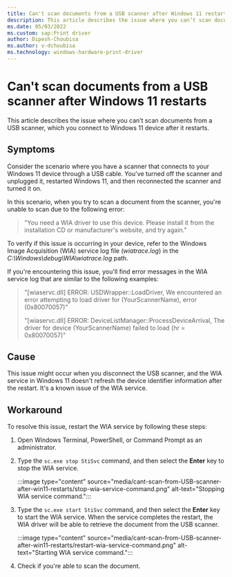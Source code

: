 ```yaml
---
title: Can't scan documents from a USB scanner after Windows 11 restarts
description: This article describes the issue where you can’t scan documents from a USB scanner, which you connect to Windows 11 device after it restarts.
ms.date: 05/03/2022
ms.custom: sap:Print driver
author: Dipesh-Choubisa
ms.author: v-dchoubisa
ms.technology: windows-hardware-print-driver
---
```


# Can't scan documents from a USB scanner after Windows 11 restarts

This article describes the issue where you can’t scan documents from a USB scanner, which you connect to Windows 11 device after it restarts.

## Symptoms

Consider the scenario where you have a scanner that connects to your Windows 11 device through a USB cable. You've turned off the scanner and unplugged it, restarted Windows 11, and then reconnected the scanner and turned it on.

In this scenario, when you try to scan a document from the scanner, you're unable to scan due to the following error:

> "You need a WIA driver to use this device. Please install it from the installation CD or manufacturer's website, and try again."

To verify if this issue is occurring in your device, refer to the Windows Image Acquisition (WIA) service log file (*wiatrace.log*) in the *C:\Windows\debug\WIA\wiatrace.log* path.

If you're encountering this issue, you'll find error messages in the WIA service log that are similar to the following examples:

> "[wiaservc.dll] ERROR: USDWrapper::LoadDriver, We encountered an error attempting to load driver for (YourScannerName), error (0x80070057)"
>
> "[wiaservc.dll] ERROR: DeviceListManager::ProcessDeviceArrival, The driver for device (YourScannerName) failed to load (hr = 0x80070057)"

## Cause

This issue might occur when you disconnect the USB scanner, and the WIA service in Windows 11 doesn't refresh the device identifier information after the restart. It's a known issue of the WIA service.

## Workaround

To resolve this issue, restart the WIA service by following these steps:

1. Open Windows Terminal, PowerShell, or Command Prompt as an administrator.

1. Type the `sc.exe stop StiSvc` command, and then select the **Enter** key to stop the WIA service.

   :::image type="content" source="media/cant-scan-from-USB-scanner-after-win11-restarts/stop-wia-service-command.png" alt-text="Stopping WIA service command.":::

1. Type the `sc.exe start StiSvc` command, and then select the **Enter** key to start the WIA service. When the service completes the restart, the WIA driver will be able to retrieve the document from the USB scanner.

   :::image type="content" source="media/cant-scan-from-USB-scanner-after-win11-restarts/restart-wia-service-command.png" alt-text="Starting WIA service command.":::

1. Check if you're able to scan the document.
